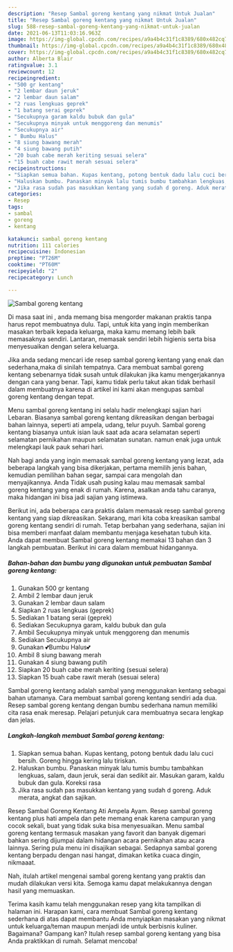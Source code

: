 ```yaml
---
description: "Resep Sambal goreng kentang yang nikmat Untuk Jualan"
title: "Resep Sambal goreng kentang yang nikmat Untuk Jualan"
slug: 588-resep-sambal-goreng-kentang-yang-nikmat-untuk-jualan
date: 2021-06-13T11:03:16.963Z
image: https://img-global.cpcdn.com/recipes/a9a4b4c31f1c8389/680x482cq70/sambal-goreng-kentang-foto-resep-utama.jpg
thumbnail: https://img-global.cpcdn.com/recipes/a9a4b4c31f1c8389/680x482cq70/sambal-goreng-kentang-foto-resep-utama.jpg
cover: https://img-global.cpcdn.com/recipes/a9a4b4c31f1c8389/680x482cq70/sambal-goreng-kentang-foto-resep-utama.jpg
author: Alberta Blair
ratingvalue: 3.1
reviewcount: 12
recipeingredient:
- "500 gr kentang"
- "2 lembar daun jeruk"
- "2 lembar daun salam"
- "2 ruas lengkuas geprek"
- "1 batang serai geprek"
- "Secukupnya garam kaldu bubuk dan gula"
- "Secukupnya minyak untuk menggoreng dan menumis"
- "Secukupnya air"
- " Bumbu Halus"
- "8 siung bawang merah"
- "4 siung bawang putih"
- "20 buah cabe merah keriting sesuai selera"
- "15 buah cabe rawit merah sesuai selera"
recipeinstructions:
- "Siapkan semua bahan. Kupas kentang, potong bentuk dadu lalu cuci bersih. Goreng hingga kering lalu tiriskan."
- "Haluskan bumbu. Panaskan minyak lalu tumis bumbu tambahkan lengkuas, salam, daun jeruk, serai dan sedikit air. Masukan garam, kaldu bubuk dan gula. Koreksi rasa"
- "Jika rasa sudah pas masukkan kentang yang sudah d goreng. Aduk merata, angkat dan sajikan."
categories:
- Resep
tags:
- sambal
- goreng
- kentang

katakunci: sambal goreng kentang 
nutrition: 111 calories
recipecuisine: Indonesian
preptime: "PT26M"
cooktime: "PT60M"
recipeyield: "2"
recipecategory: Lunch

---
```



![Sambal goreng kentang](https://img-global.cpcdn.com/recipes/a9a4b4c31f1c8389/680x482cq70/sambal-goreng-kentang-foto-resep-utama.jpg)

Di masa  saat ini , anda memang bisa mengorder makanan praktis tanpa harus repot membuatnya dulu. Tapi, untuk kita yang ingin memberikan masakan terbaik kepada keluarga, maka kamu memang lebih baik memasaknya sendiri. Lantaran, memasak sendiri lebih higienis serta bisa menyesuaikan dengan selera keluarga.

Jika anda sedang mencari ide resep sambal goreng kentang yang enak dan sederhana,maka di sinilah tempatnya. Cara membuat sambal goreng kentang  sebenarnya tidak susah untuk dilakukan jika kamu mengerjakannya dengan cara yang benar. Tapi, kamu tidak perlu takut akan tidak berhasil dalam membuatnya 
karena di artikel ini kami akan mengupas sambal goreng kentang dengan tepat.  

Menu sambal goreng kentang ini selalu hadir melengkapi sajian hari Lebaran. Biasanya sambal goreng kentang dikreasikan dengan berbagai bahan lainnya, seperti ati ampela, udang, telur puyuh. Sambal goreng kentang biasanya untuk isian lauk saat ada acara selamatan seperti selamatan pernikahan maupun selamatan sunatan. namun enak juga untuk melengkapi lauk pauk sehari hari.

Nah bagi anda yang ingin memasak sambal goreng kentang yang lezat, ada beberapa langkah yang bisa dikerjakan, pertama memilih jenis bahan, kemudian pemilihan bahan segar, sampai cara mengolah dan menyajikannya. Anda Tidak usah pusing kalau mau memasak sambal goreng kentang yang enak di rumah. Karena, asalkan anda  tahu caranya, maka hidangan ini bisa jadi sajian yang istimewa.

Berikut ini, ada beberapa cara praktis  dalam memasak resep sambal goreng kentang yang siap dikreasikan. Sekarang, mari kita coba kreasikan sambal goreng kentang sendiri di rumah. Tetap berbahan yang sederhana, sajian ini bisa memberi manfaat dalam membantu menjaga kesehatan tubuh kita. Anda dapat membuat Sambal goreng kentang memakai 13 bahan dan 3 langkah pembuatan. Berikut ini cara dalam membuat hidangannya.

<!--inarticleads1-->

##### Bahan-bahan dan bumbu yang digunakan untuk pembuatan Sambal goreng kentang:

1. Gunakan 500 gr kentang
1. Ambil 2 lembar daun jeruk
1. Gunakan 2 lembar daun salam
1. Siapkan 2 ruas lengkuas (geprek)
1. Sediakan 1 batang serai (geprek)
1. Sediakan Secukupnya garam, kaldu bubuk dan gula
1. Ambil Secukupnya minyak untuk menggoreng dan menumis
1. Sediakan Secukupnya air
1. Gunakan  💕Bumbu Halus💕
1. Ambil 8 siung bawang merah
1. Gunakan 4 siung bawang putih
1. Siapkan 20 buah cabe merah keriting (sesuai selera)
1. Siapkan 15 buah cabe rawit merah (sesuai selera)


Sambal goreng kentang adalah sambal yang menggunakan kentang sebagai bahan utamanya. Cara membuat sambal goreng kentang sendiri ada dua. Resep sambal goreng kentang dengan bumbu sederhana namun memiliki cita rasa enak meresap. Pelajari petunjuk cara membuatnya secara lengkap dan jelas. 

<!--inarticleads2-->

##### Langkah-langkah membuat Sambal goreng kentang:

1. Siapkan semua bahan. Kupas kentang, potong bentuk dadu lalu cuci bersih. Goreng hingga kering lalu tiriskan.
1. Haluskan bumbu. Panaskan minyak lalu tumis bumbu tambahkan lengkuas, salam, daun jeruk, serai dan sedikit air. Masukan garam, kaldu bubuk dan gula. Koreksi rasa
1. Jika rasa sudah pas masukkan kentang yang sudah d goreng. Aduk merata, angkat dan sajikan.


Resep Sambal Goreng Kentang Ati Ampela Ayam. Resep sambal goreng kentang plus hati ampela dan pete memang enak karena campuran yang cocok sekali, buat yang tidak suka bisa menyesuaikan. Menu sambal goreng kentang termasuk masakan yang favorit dan banyak digemari bahkan sering dijumpai dalam hidangan acara pernikahan atau acara lainnya. Sering pula menu ini disajikan sebagai. Sedapnya sambal goreng kentang berpadu dengan nasi hangat, dimakan ketika cuaca dingin, nikmaaat. 

Nah, itulah artikel mengenai  sambal goreng kentang  yang praktis dan mudah dilakukan versi kita. Semoga kamu dapat melakukannya dengan hasil yang memuaskan. 

Terima kasih kamu telah menggunakan resep yang kita tampilkan di halaman ini. Harapan kami, cara membuat  Sambal goreng kentang sederhana di atas dapat membantu Anda menyiapkan masakan yang nikmat untuk keluarga/teman maupun menjadi ide untuk berbisnis kuliner. Bagaimana? Gampang kan? Itulah resep sambal goreng kentang yang bisa Anda praktikkan di rumah. Selamat mencoba!

